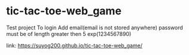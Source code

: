 # tic-tac-toe-web_game
Test project
To login Add email(email is not stored anywhere)
password must be of length greater then 5 exp(1234567890)

link: https://suyog200.github.io/tic-tac-toe-web_game/
